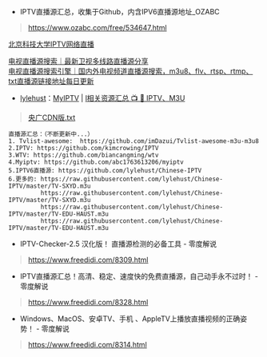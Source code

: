 - IPTV直播源汇总，收集于Github，内含IPV6直播源地址_OZABC
> https://www.ozabc.com/free/534647.html
> 

<a href="http://iptv.ustb.edu.cn/">北京科技大学IPTV网络直播</a>

<a href="http://tonkiang.us/?s=%E5%8D%AB%E8%A7%86">电视直播源搜索｜最新卫视多线路直播源分享</a></br>
<a href="http://tonkiang.us/?s=CnN">电视直播源搜索引擎｜国内外电视频道直播源搜索，m3u8、flv、rtsp、rtmp、txt直播源链接地址每日更新</a>

- <a href="https://github.com/lylehust">lylehust</a>：<a href="https://github.com/lylehust/MyIPTV/">MyIPTV</a> | <a href="https://github.com/lylehust/Tvlist-awesome-m3u-m3u8">l相关资源汇总 📺 💯 IPTV、M3U</a>
> <a href="https://github.com/lylehust/MyIPTV/blob/master/%E5%A4%AE%E5%B9%BFCDN%E7%89%88.txt">央广CDN版.txt</a>
> 
```
直播源汇总：（不断更新中...）
1. Tvlist-awesome:  https://github.com/imDazui/Tvlist-awesome-m3u-m3u8
2.IPTV: https://github.com/kimcrowing/IPTV
3.WTV: https://github.com/biancangming/wtv
4.Myiptv: https://github.com/abc1763613206/myiptv
5.IPTV6直播源: https://github.com/lylehust/Chinese-IPTV
6.更多的: https://raw.githubusercontent.com/lylehust/Chinese-IPTV/master/TV-SXYD.m3u
         https://raw.githubusercontent.com/lylehust/Chinese-IPTV/master/TV-SXYD.m3u
         https://raw.githubusercontent.com/lylehust/Chinese-IPTV/master/TV-EDU-HAUST.m3u
         https://raw.githubusercontent.com/lylehust/Chinese-IPTV/master/TV-EDU-HAUST.m3u
```
- IPTV-Checker-2.5 汉化版！ 直播源检测的必备工具 - 零度解说
> https://www.freedidi.com/8309.html

- IPTV直播源汇总！高清、稳定、速度快的免费直播源，自己动手永不过时！ - 零度解说
> https://www.freedidi.com/8328.html

- Windows、MacOS、安卓TV、手机 、AppleTV上播放直播视频的正确姿势！ - 零度解说
> https://www.freedidi.com/8314.html
